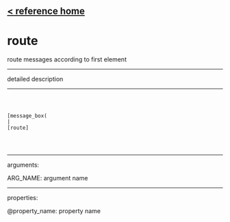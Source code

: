 [< reference home](ceammc_lib.html)
---

# route


route messages according to first element

---

detailed description
<br>


---


```



[message_box(                                 
|
[route]


            
```

---
arguments:

ARG_NAME: argument name<br>

---
properties:

@property_name: property name<br>


